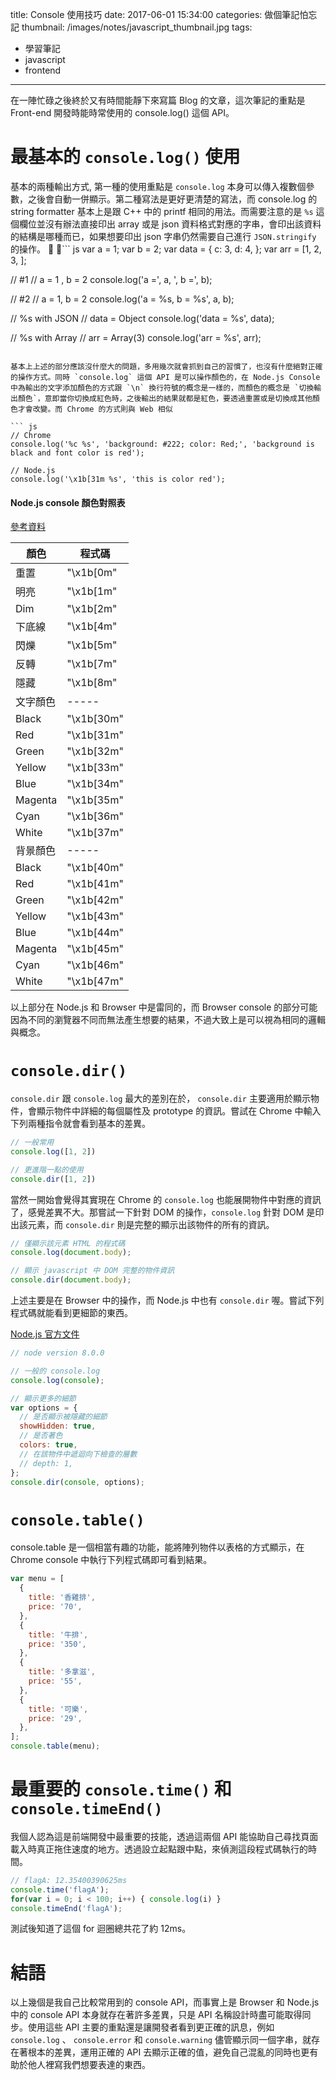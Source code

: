 title: Console 使用技巧
date: 2017-06-01 15:34:00
categories: 做個筆記怕忘記
thumbnail: /images/notes/javascript_thumbnail.jpg
tags:
- 學習筆記
- javascript
- frontend

---

在一陣忙碌之後終於又有時間能靜下來寫篇 Blog 的文章，這次筆記的重點是 Front-end 開發時能時常使用的 console.log() 這個 API。

# 最基本的 `console.log()` 使用

基本的兩種輸出方式, 第一種的使用重點是 `console.log` 本身可以傳入複數個參數，之後會自動一併顯示。第二種寫法是更好更清楚的寫法，而 console.log 的 string formatter 基本上是跟 C++ 中的 printf 相同的用法。而需要注意的是 `%s` 這個欄位並沒有辦法直接印出 array 或是 json 資料格式對應的字串，會印出該資料的結構是哪種而已，如果想要印出 json 字串仍然需要自己進行 `JSON.stringify` 的操作。

``` js 
var a = 1;
var b = 2;
var data = { c: 3, d: 4, };
var arr = [1, 2, 3, ];

// #1 
// a = 1 , b = 2
console.log('a =', a, ', b =', b);

// #2 
// a = 1, b = 2
console.log('a = %s, b = %s', a, b);

// %s with JSON
// data = Object
console.log('data = %s', data); 

// %s with Array
// arr = Array(3)
console.log('arr = %s', arr);

```

基本上上述的部分應該沒什麼大的問題，多用幾次就會抓到自己的習慣了，也沒有什麼絕對正確的操作方式。同時 `console.log` 這個 API 是可以操作顏色的，在 Node.js Console 中為輸出的文字添加顏色的方式跟 `\n` 換行符號的概念是一樣的，而顏色的概念是 `切換輸出顏色`，意即當你切換成紅色時，之後輸出的結果就都是紅色，要透過重置或是切換成其他顏色才會改變。而 Chrome 的方式則與 Web 相似

``` js 
// Chrome 
console.log('%c %s', 'background: #222; color: Red;', 'background is black and font color is red');

// Node.js
console.log('\x1b[31m %s', 'this is color red');
```

#### Node.js console 顏色對照表

[參考資料](https://stackoverflow.com/questions/9781218/how-to-change-node-jss-console-font-color)

顏色 | 程式碼 | 
---- | ---- |
重置 | "\x1b[0m"
明亮 | "\x1b[1m"
Dim | "\x1b[2m"
下底線 | "\x1b[4m"
閃爍 | "\x1b[5m"
反轉 | "\x1b[7m"
隱藏 | "\x1b[8m"
文字顏色 | -----
Black | "\x1b[30m"
Red | "\x1b[31m"
Green | "\x1b[32m"
Yellow | "\x1b[33m"
Blue | "\x1b[34m"
Magenta | "\x1b[35m"
Cyan | "\x1b[36m"
White | "\x1b[37m"
背景顏色 | -----
Black | "\x1b[40m"
Red | "\x1b[41m"
Green | "\x1b[42m"
Yellow | "\x1b[43m"
Blue | "\x1b[44m"
Magenta | "\x1b[45m"
Cyan | "\x1b[46m"
White | "\x1b[47m"


以上部分在 Node.js 和 Browser 中是雷同的，而 Browser console 的部分可能因為不同的瀏覽器不同而無法產生想要的結果，不過大致上是可以視為相同的邏輯與概念。

# `console.dir()`

`console.dir` 跟 `console.log` 最大的差別在於， `console.dir` 主要適用於顯示物件，會顯示物件中詳細的每個屬性及 prototype 的資訊。嘗試在 Chrome 中輸入下列兩種指令就會看到基本的差異。

``` js 
// 一般常用
console.log([1, 2])

// 更進階一點的使用
console.dir([1, 2])
```

當然一開始會覺得其實現在 Chrome 的 `console.log` 也能展開物件中對應的資訊了，感覺差異不大。那嘗試一下針對 DOM 的操作，`console.log` 針對 DOM 是印出該元素，而 `console.dir` 則是完整的顯示出該物件的所有的資訊。

``` js
// 僅顯示該元素 HTML 的程式碼
console.log(document.body);

// 顯示 javascript 中 DOM 完整的物件資訊
console.dir(document.body);
```

上述主要是在 Browser 中的操作，而 Node.js 中也有 `console.dir` 喔。嘗試下列程式碼就能看到更細節的東西。

[Node.js 官方文件](https://nodejs.org/api/console.html#console_console_dir_obj_options)

``` js
// node version 8.0.0

// 一般的 console.log
console.log(console); 

// 顯示更多的細節
var options = {
  // 是否顯示被隱藏的細節
  showHidden: true, 
  // 是否著色
  colors: true, 
  // 在該物件中遞迴向下檢查的層數
  // depth: 1, 
};
console.dir(console, options);

```

# `console.table()`

console.table 是一個相當有趣的功能，能將陣列物件以表格的方式顯示，在 Chrome console 中執行下列程式碼即可看到結果。

``` js
var menu = [
  {
    title: '香雞排',
    price: '70',
  },
  {
    title: '牛排',
    price: '350',
  },
  {
    title: '多拿滋',
    price: '55',
  },
  {
    title: '可樂',
    price: '29',
  },
];
console.table(menu);
```


# 最重要的 `console.time()` 和 `console.timeEnd()`

我個人認為這是前端開發中最重要的技能，透過這兩個 API 能協助自己尋找頁面載入時真正拖住速度的地方。透過設立起點跟中點，來偵測這段程式碼執行的時間。

``` js
// flagA: 12.35400390625ms
console.time('flagA');
for(var i = 0; i < 100; i++) { console.log(i) }
console.timeEnd('flagA');
```

測試後知道了這個 for 迴圈總共花了約 12ms。


# 結語

以上幾個是我自己比較常用到的 console API，而事實上是 Browser 和 Node.js 中的 console API 本身就存在著許多差異，只是 API 名稱設計時盡可能取得同步。使用這些 API 主要的重點還是讓開發者看到更正確的訊息，例如 `console.log` 、 `console.error` 和 `console.warning` 儘管顯示同一個字串，就存在著根本的差異，運用正確的 API 去顯示正確的值，避免自己混亂的同時也更有助於他人裡寫我們想要表達的東西。